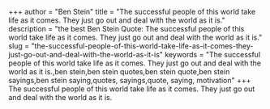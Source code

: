 +++
author = "Ben Stein"
title = "The successful people of this world take life as it comes. They just go out and deal with the world as it is."
description = "the best Ben Stein Quote: The successful people of this world take life as it comes. They just go out and deal with the world as it is."
slug = "the-successful-people-of-this-world-take-life-as-it-comes-they-just-go-out-and-deal-with-the-world-as-it-is"
keywords = "The successful people of this world take life as it comes. They just go out and deal with the world as it is.,ben stein,ben stein quotes,ben stein quote,ben stein sayings,ben stein saying,quotes, sayings,quote, saying, motivation"
+++
The successful people of this world take life as it comes. They just go out and deal with the world as it is.
